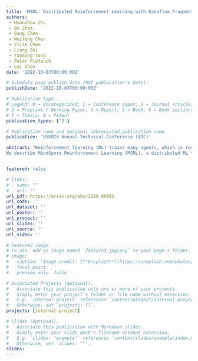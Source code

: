 ```yaml
---
title: 'MSRL: Distributed Reinforcement Learning with Dataflow Fragments'
authors:
 - Huanzhou Zhu
 - Bo Zhao
 - Gang Chen
 - Weifeng Chen
 - Yijie Chen
 - Liang Shi
 - Yaodong Yang
 - Peter Pietzuch
 - Lei Chen
date: '2022-10-03T00:00:00Z'

# Schedule page publish date (NOT publication's date).
publishDate: '2022-10-03T00:00:00Z'

# Publication type.
# Legend: 0 = Uncategorized; 1 = Conference paper; 2 = Journal article;
# 3 = Preprint / Working Paper; 4 = Report; 5 = Book; 6 = Book section;
# 7 = Thesis; 8 = Patent
publication_types: ['2']

# Publication name and optional abbreviated publication name.
publication: 'USENIX Annual Technical Conference (ATC)'

abstract: "Reinforcement learning (RL) trains many agents, which is resource-intensive and must scale to large GPU clusters. Different RL training algorithms offer different opportunities for distributing and parallelising the computation. Yet, current distributed RL systems tie the definition of RL algorithms to their distributed execution: they hard-code particular distribution strategies and only accelerate specific parts of the computation (e.g. policy network updates) on GPU workers. Fundamentally, current systems lack abstractions that decouple RL algorithms from their execution.
We describe MindSpore Reinforcement Learning (MSRL), a distributed RL training system that supports distribution policies that govern how RL training computation is parallelised and distributed on cluster resources, without requiring changes to the algorithm implementation. MSRL introduces the new abstraction of a fragmented dataflow graph, which maps Python functions from an RL algorithm's training loop to parallel computational fragments. Fragments are executed on different devices by translating them to low-level dataflow representations, e.g. computational graphs as supported by deep learning engines, CUDA implementations or multi-threaded CPU processes. We show that MSRL subsumes the distribution strategies of existing systems, while scaling RL training to 64 GPUs."


featured: false

# links:
# - name: ""
#   url: ""
url_pdf: https://arxiv.org/abs/2210.00882
url_code: ''
url_dataset: ''
url_poster: ''
url_project: ''
url_slides: ''
url_source: ''
url_video: ''

# Featured image
# To use, add an image named `featured.jpg/png` to your page's folder.
# image:
#   caption: 'Image credit: [**Unsplash**](https://unsplash.com/photos/jdD8gXaTZsc)'
#   focal_point: ''
#   preview_only: false

# Associated Projects (optional).
#   Associate this publication with one or more of your projects.
#   Simply enter your project's folder or file name without extension.
#   E.g. `internal-project` references `content/project/internal-project/index.md`.
#   Otherwise, set `projects: []`.
projects: [internal-project]

# Slides (optional).
#   Associate this publication with Markdown slides.
#   Simply enter your slide deck's filename without extension.
#   E.g. `slides: "example"` references `content/slides/example/index.md`.
#   Otherwise, set `slides: ""`.
slides:
---
```

